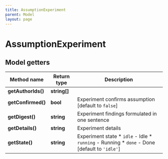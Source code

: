 ```yaml
---
title: AssumptionExperiment
parent: Model
layout: page
---
```


# AssumptionExperiment

## Model getters

Method name | Return type | Description
------------ | ------------- | -------------
**getAuthorIds()** | **string[]** | 
**getConfirmed()** | **bool** | Experiment confirms assumption [default to `false`]
**getDigest()** | **string** | Experiment findings formulated in one sentence
**getDetails()** | **string** | Experiment details
**getState()** | **string** | Experiment state    * `idle` - Idle   * `running` - Running   * `done` - Done [default to `'idle'`]


